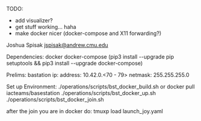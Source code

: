 TODO:
- add visualizer?
- get stuff working... haha
- make docker nicer (docker-compose and X11 forwarding?)

Joshua Spisak <jspisak@andrew.cmu.edu>

Dependencies:
docker
docker-compose (pip3 install --upgrade pip setuptools && pip3 install --upgrade docker-compose)

Prelims:
bastation ip:
    address: 10.42.0.<70 - 79>
    netmask: 255.255.255.0

Set up Environment:
./operations/scripts/bst_docker_build.sh or docker pull iacteams/basestation
./operations/scripts/bst_docker_up.sh
./operations/scripts/bst_docker_join.sh

after the join you are in docker do:
tmuxp load launch_joy.yaml